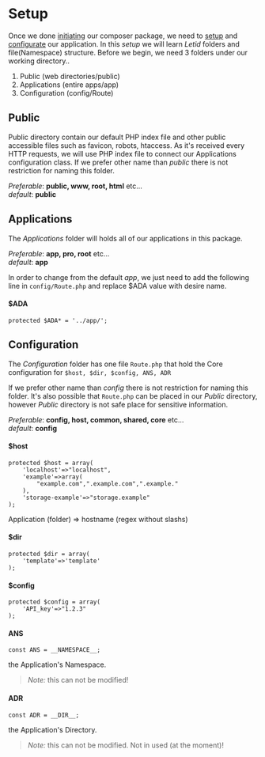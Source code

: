 # Setup
Once we done [initiating](docs/gettingstarted.md) our composer package, we need to [setup](docs/setup.md) and [configurate](docs/configuration.md)  our application. In this *setup* we will learn *Letid* folders and file(Namespace) structure.
Before we begin, we need 3 folders under our working directory..

1. Public (web directories/public)
2. Applications (entire apps/app)
3. Configuration (config/Route)

## Public
Public directory contain our default PHP index file and other public accessible files such as favicon, robots, htaccess. As it's received every HTTP requests, we will use PHP index file to connect our Applications configuration class. If we prefer other name than *public* there is not restriction for naming this folder.

*Preferable*: **public, www, root, html** etc...  
*default*: **public**

## Applications
The *Applications* folder will holds all of our applications in this package.

*Preferable*: **app, pro, root** etc...  
*default*: **app**

In order to change from the default *app*, we just need to add the following line in `config/Route.php` and replace $ADA value with desire name.
#### $ADA
    protected $ADA* = '../app/';

## Configuration
The *Configuration* folder has one file `Route.php` that hold the Core configuration for `$host, $dir, $config, ANS, ADR`

If we prefer other name than *config* there is not restriction for naming this folder. It's also possible that `Route.php` can be placed in our *Public* directory, however *Public* directory is not safe place for sensitive information.

*Preferable*: **config, host, common, shared, core** etc...  
*default*: **config**

#### $host
    protected $host = array(
        'localhost'=>"localhost",
        'example'=>array(
            "example.com",".example.com",".example."
        ),
        'storage-example'=>"storage.example"
    );
Application (folder) => hostname (regex without slashs)
#### $dir
    protected $dir = array(
        'template'=>'template'
    );
#### $config
    protected $config = array(
        'API_key'=>"1.2.3"
    );
#### ANS
    const ANS = __NAMESPACE__;
the Application's Namespace.
> *Note:* this can not be modified!

#### ADR
    const ADR = __DIR__;
the Application's Directory.

> *Note:* this can not be modified. Not in used (at the moment)!
